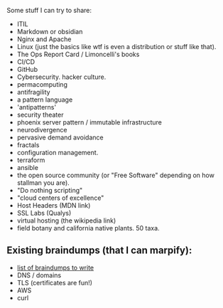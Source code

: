Some stuff I can try to share:

- ITIL
- Markdown or obsidian
- Nginx and Apache
- Linux (just the basics like wtf is even a distribution or stuff like that).
- The Ops Report Card / Limoncelli's books
- CI/CD
- GitHub
- Cybersecurity. hacker culture.
- permacomputing
- antifragility
- a pattern language
- 'antipatterns'
- security theater
- phoenix server pattern / immutable infrastructure
- neurodivergence
- pervasive demand avoidance
- fractals
- configuration management. 
- terraform
- ansible
- the open source community (or "Free Software" depending on how stallman you are).
- "Do nothing scripting"
- "cloud centers of excellence"
- Host Headers (MDN link)
- SSL Labs (Qualys) 
- virtual hosting (the wikipedia link) 
- field botany and california native plants. 50 taxa. 


## Existing braindumps (that I can marpify):

- [list of braindumps to write](https://gist.github.com/jleibowitz-lacpw/425425d5c87575046954e08c78b98e13)
- DNS / domains
- TLS (certificates are fun!)
- AWS
- curl

